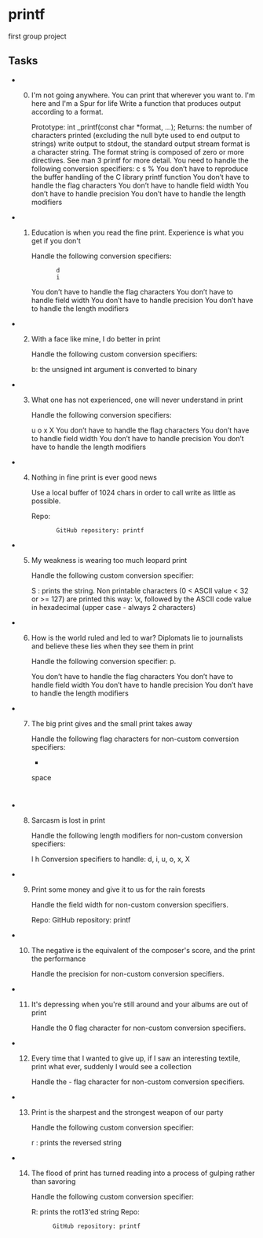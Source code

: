 # printf

first group project

## Tasks

* 0. I'm not going anywhere. You can print that wherever you want to. I'm here and I'm a Spur for life
        Write a function that produces output according to a format.

        Prototype: int _printf(const char *format, ...);
        Returns: the number of characters printed (excluding the null byte used to end output to strings)
        write output to stdout, the standard output stream
        format is a character string. The format string is composed of zero or more directives.
        See man 3 printf for more detail. You need to handle the following conversion specifiers:
                c
                s
                %
        You don’t have to reproduce the buffer handling of the C library printf function
        You don’t have to handle the flag characters
        You don’t have to handle field width
        You don’t have to handle precision
        You don’t have to handle the length modifiers

* 1. Education is when you read the fine print. Experience is what you get if you don't

        Handle the following conversion specifiers:

                d
                i
        You don’t have to handle the flag characters
        You don’t have to handle field width
        You don’t have to handle precision
        You don’t have to handle the length modifiers

* 2. With a face like mine, I do better in print

        Handle the following custom conversion specifiers:

        b: the unsigned int argument is converted to binary

* 3. What one has not experienced, one will never understand in print

        Handle the following conversion specifiers:

        u
        o
        x
        X
        You don’t have to handle the flag characters
        You don’t have to handle field width
        You don’t have to handle precision
        You don’t have to handle the length modifiers

* 4. Nothing in fine print is ever good news

        Use a local buffer of 1024 chars in order to call write as little as possible.

        Repo:

                GitHub repository: printf

* 5. My weakness is wearing too much leopard print

        Handle the following custom conversion specifier:

        S : prints the string.
        Non printable characters (0 < ASCII value < 32 or >= 127) are printed this way: \x,
        followed by the ASCII code value in hexadecimal (upper case - always 2 characters)

* 6. How is the world ruled and led to war? Diplomats lie to journalists and believe these lies when they see them in print

        Handle the following conversion specifier: p.

        You don’t have to handle the flag characters
        You don’t have to handle field width
        You don’t have to handle precision
        You don’t have to handle the length modifiers

* 7. The big print gives and the small print takes away

        Handle the following flag characters for non-custom conversion specifiers:

        +
        space
        #

* 8. Sarcasm is lost in print

        Handle the following length modifiers for non-custom conversion specifiers:

        l
        h
        Conversion specifiers to handle: d, i, u, o, x, X
* 9. Print some money and give it to us for the rain forests

        Handle the field width for non-custom conversion specifiers.

        Repo:
                GitHub repository: printf

* 10. The negative is the equivalent of the composer's score, and the print the performance

        Handle the precision for non-custom conversion specifiers.

* 11. It's depressing when you're still around and your albums are out of print

        Handle the 0 flag character for non-custom conversion specifiers.

* 12. Every time that I wanted to give up, if I saw an interesting textile, print what ever, suddenly I would see a collection

        Handle the - flag character for non-custom conversion specifiers.

* 13. Print is the sharpest and the strongest weapon of our party

        Handle the following custom conversion specifier:

        r : prints the reversed string

* 14. The flood of print has turned reading into a process of gulping rather than savoring

        Handle the following custom conversion specifier:

        R: prints the rot13'ed string
        Repo:

                GitHub repository: printf
